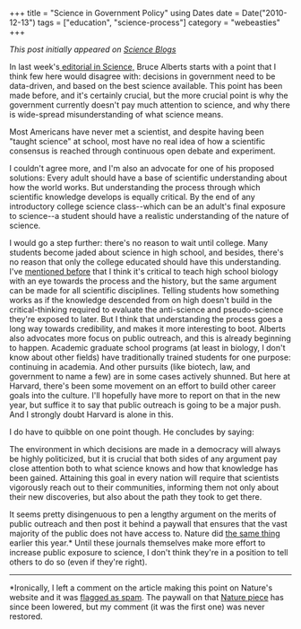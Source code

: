 +++
title = "Science in Government Policy"
using Dates
date = Date("2010-12-13")
tags = ["education", "science-process"]
category = "webeasties"
+++

_This post initially appeared on [Science Blogs](http://scienceblogs.com/webeasties)_

In last week's[ editorial in Science,](http://www.sciencemag.org/content/330/6009/1287.summary) Bruce Alberts starts with a point that I think few here would disagree with: decisions in government need to be data-driven, and based on the best science available. This point has been made before, and it's certainly crucial, but the more crucial point is why the government currently doesn't pay much attention to science, and why there is wide-spread misunderstanding of what science means.

Most Americans have never met a scientist, and despite having been "taught science" at school, most have no real idea of how a scientific consensus is reached through continuous open debate and experiment.

I couldn't agree more, and I'm also an advocate for one of his proposed solutions:
 Every adult should have a base of scientific understanding about how the world works. But understanding the process through which scientific knowledge develops is equally critical. By the end of any introductory college science class--which can be an adult's final exposure to science--a student should have a realistic understanding of the nature of science.

I would go a step further: there's no reason to wait until college. Many students become jaded about science in high school, and besides, there's no reason that only the college educated should have this understanding. I've [mentioned before](http://scienceblogs.com/webeasties/2010/11/free_all-digital_textbook_may.php) that I think it's critical to teach high school biology with an eye towards the process and the history, but the same argument can be made for all scientific disciplines. Telling students how something works as if the knowledge descended from on high doesn't build in the critical-thinking required to evaluate the anti-science and pseudo-science they're exposed to later. But I think that understanding the process goes a long way towards credibility, and makes it more interesting to boot. 
Alberts also advocates more focus on public outreach, and this is already beginning to happen. Academic graduate school programs (at least in biology, I don't know about other fields) have traditionally trained students for one purpose: continuing in academia. And other pursuits (like biotech, law, and government to name a few) are in some cases actively shunned. But here at Harvard, there's been some movement on an effort to build other career goals into the culture. I'll hopefully have more to report on that in the new year, but suffice it to say that public outreach is going to be a major push. And I strongly doubt Harvard is alone in this.

I do have to quibble on one point though. He concludes by saying:

The environment in which decisions are made in a democracy will always be highly politicized, but it is crucial that both sides of any argument pay close attention both to what science knows and how that knowledge has been gained. Attaining this goal in every nation will require that scientists vigorously reach out to their communities, informing them not only about their new discoveries, but also about the path they took to get there.

It seems pretty disingenuous to pen a lengthy argument on the merits of public outreach and then post it behind a paywall that ensures that the vast majority of the public does not have access to. Nature did [the same thing](http://scienceblogs.com/webeasties/2010/06/should_scientists_blog.php) earlier this year.* Until these journals themselves make more effort to increase public exposure to science, I don't think they're in a position to tell others to do so (even if they're right).

---------------
 *Ironically, I left a comment on the article making this point on Nature's website and it was [flagged as spam](http://scienceblogs.com/webeasties/2010/09/thanks_for_making_my_point_nat.php). The paywall on that [Nature piece](http://www.nature.com/nature/journal/v466/n7302/full/466008a.html) has since been lowered, but my comment (it was the first one) was never restored. 

      
  
